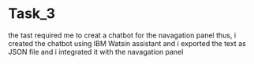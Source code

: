 # Task_3
the tast required me to creat a chatbot for the navagation panel thus, i created the chatbot using IBM Watsin assistant and i exported the text as JSON file and i integrated it with the navagation panel
